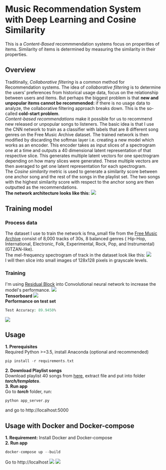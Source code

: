 # Music Recommendation System with Deep Learning and Cosine Similarity
This is a *Content-Based* recommmendation systems focus on properities of items. Similarity of items is determined by measuring the similarity in their properties.
## Overview
Traditinally, *Collaborative filtering* is a common method for Recommendation systems. The idea of *collaborative filtering* is to determine the users’ preferences from historical usage data, focus on the relationship between users and items. But perhaps the biggest problem is that **new and unpopular items cannot be recommended:** if there is no usage data to analyze, the collaborative filtering approach breaks down. This is the so-called **cold-start problem**. 
<br> *Content-based recommendations* make it possible for us to recommend new released or unpopular songs to listeners. 
The basic idea is that I use the CNN network to train as a classifier with labels that are 8 different song genres on the Free Music Archive dataset. The trained network is then modified by discarding the softmax layer i.e. creating a new model which works as an encoder. This encoder takes as input slices of a spectrogram one at a time and outputs a 40 dimensional latent representation of that respective slice. This generates multiple latent vectors for one spectrogram depending on how many slices were generated. These multiple vectors are then averaged to get one latent representation for each spectrogram. 
<br> The *Cosine similarity* metric is used to generate a similarity score between one anchor song and the rest of the songs in the playlist set. The two songs with the highest similarity score with respect to the anchor song are then outputted as the recommendations.
<br> **The network architecture looks like this:**
![](https://i.imgur.com/cSQpKqe.png)
## Training model
### Process data
The dataset I use to train the network is fma_small file from the [Free Music Archive](https://github.com/mdeff/fma) consist of 8,000 tracks of 30s, 8 balanced genres ( Hip-Hop, International, Electronic, Folk, Experimental, Rock, Pop, and Instrumental)(GTZAN-like).
<br> The mel-frequency spectrogram of track in the dataset look like this:
![](https://i.imgur.com/OC4INnI.png)
<br> I will then slice into small images of 128x128 pixels in grayscale levels.
### Training
I'm using [Residual Block](https://arxiv.org/abs/1512.03385) into Convolutional neural network to increase the model's performance.
![](https://i.imgur.com/lx270ui.png)
<br> **Tensorboard**
![](https://i.imgur.com/NWR5CIQ.png)
<br> **Performance on test set**
```php
Test Accuracy: 89.9450%
```
![](https://i.imgur.com/pQcHVte.png)
## Usage
**1. Prerequisites**
<br> Required Python >=3.5, install Anaconda (optional and recommended)
```php
pip install -r requirements.txt
```
**2. Download Playlist songs**
<br> Download playlist 40 songs from [here](http://download1518.mediafire.com/tkkcybm475sg/8fhzy7uhnq23t38/music.zip), extract file and put into folder ***torch/templates***.
<br> **3. Run app**
<br> Go to ***torch*** folder, run:
```php
python app_server.py
```
and go to http://localhost:5000
## Usage with Docker and Docker-compose
**1. Requirement:**
 Install Docker and Docker-compose
<br> **2. Run app**
```php
docker-compose up --build
```
Go to http://localhost
![](https://i.imgur.com/0YbH8JQ.png)
![](https://i.imgur.com/go9UraR.png)
